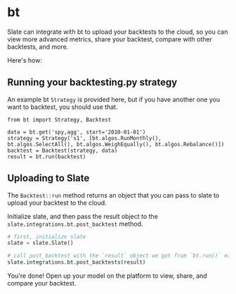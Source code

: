 # bt

Slate can integrate with bt to upload your backtests to the cloud, so you can view more advanced metrics, share your
backtest, compare with other backtests, and more.

Here's how:

## Running your backtesting.py strategy

An example bt `Strategy` is provided here, but if you have another one you want to backtest, you should use that.

```
from bt import Strategy, Backtest

data = bt.get('spy,agg', start='2010-01-01')
strategy = Strategy('s1', [bt.algos.RunMonthly(), bt.algos.SelectAll(), bt.algos.WeighEqually(), bt.algos.Rebalance()])
backtest = Backtest(strategy, data)
result = bt.run(backtest)
```

## Uploading to Slate

The `Backtest::run` method returns an object that you can pass to slate to upload your backtest to the cloud.

Initialize slate, and then pass the result object to the `slate.integrations.bt.post_backtest` method.

```python
# first, initialize slate
slate = slate.Slate()

# call post_backtest with the `result` object we got from `bt.run()` earlier.
slate.integrations.bt.post_backtests(result)
```

You're done! Open up your model on the platform to view, share, and compare your backtest.

